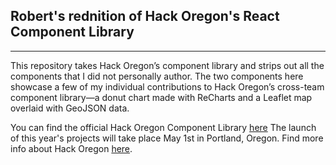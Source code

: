 ## Robert's rednition of Hack Oregon's React Component Library
---
This repository takes Hack Oregon’s component library and strips out all the components that I did not personally author. The two components here showcase a few of my individual contributions to Hack Oregon’s cross-team component library—a donut chart made with ReCharts and a Leaflet map overlaid with GeoJSON data.

You can find the official Hack Oregon Component Library [here](https://github.com/hackoregon/component-library)
The launch of this year's projects will take place May 1st in Portland, Oregon. Find more info about Hack Oregon [here](http://www.hackoregon.org/).
